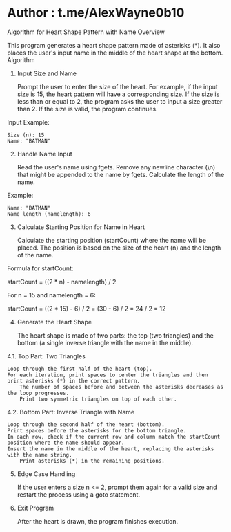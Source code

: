 # Author : t.me/AlexWayne0b10
Algorithm for Heart Shape Pattern with Name
Overview

This program generates a heart shape pattern made of asterisks (*). It also places the user's input name in the middle of the heart shape at the bottom.
Algorithm
1. Input Size and Name

    Prompt the user to enter the size of the heart.
        For example, if the input size is 15, the heart pattern will have a corresponding size.
    If the size is less than or equal to 2, the program asks the user to input a size greater than 2.
    If the size is valid, the program continues.

Input Example:

    Size (n): 15
    Name: "BATMAN"

2. Handle Name Input

    Read the user's name using fgets.
    Remove any newline character (\n) that might be appended to the name by fgets.
    Calculate the length of the name.

Example:

    Name: "BATMAN"
    Name length (namelength): 6

3. Calculate Starting Position for Name in Heart

    Calculate the starting position (startCount) where the name will be placed. The position is based on the size of the heart (n) and the length of the name.

Formula for startCount:

startCount = ((2 * n) - namelength) / 2

For n = 15 and namelength = 6:

startCount = ((2 * 15) - 6) / 2 = (30 - 6) / 2 = 24 / 2 = 12

4. Generate the Heart Shape

    The heart shape is made of two parts: the top (two triangles) and the bottom (a single inverse triangle with the name in the middle).

4.1. Top Part: Two Triangles

    Loop through the first half of the heart (top).
    For each iteration, print spaces to center the triangles and then print asterisks (*) in the correct pattern.
        The number of spaces before and between the asterisks decreases as the loop progresses.
        Print two symmetric triangles on top of each other.

4.2. Bottom Part: Inverse Triangle with Name

    Loop through the second half of the heart (bottom).
    Print spaces before the asterisks for the bottom triangle.
    In each row, check if the current row and column match the startCount position where the name should appear.
    Insert the name in the middle of the heart, replacing the asterisks with the name string.
        Print asterisks (*) in the remaining positions.

5. Edge Case Handling

    If the user enters a size n <= 2, prompt them again for a valid size and restart the process using a goto statement.

6. Exit Program

    After the heart is drawn, the program finishes execution.
